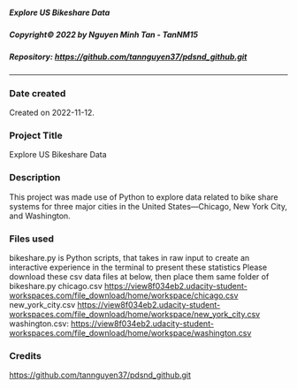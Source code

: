 ##### Explore US Bikeshare Data
##### *Copyright© 2022 by Nguyen Minh Tan - TanNM15*
##### Repository: https://github.com/tannguyen37/pdsnd_github.git
-----------------------------------------------------------------
### Date created
Created on 2022-11-12.

### Project Title
Explore US Bikeshare Data

### Description
This project was made use of Python to explore data related to bike share systems for three major cities in the United States—Chicago, New York City, and Washington. 

### Files used
bikeshare.py is Python scripts, that takes in raw input to create an interactive experience in the terminal to present these statistics
Please download these csv data files at below, then place them same folder of bikeshare.py
	chicago.csv https://view8f034eb2.udacity-student-workspaces.com/file_download/home/workspace/chicago.csv
	new_york_city.csv https://view8f034eb2.udacity-student-workspaces.com/file_download/home/workspace/new_york_city.csv
	washington.csv: https://view8f034eb2.udacity-student-workspaces.com/file_download/home/workspace/washington.csv

### Credits
https://github.com/tannguyen37/pdsnd_github.git

